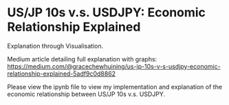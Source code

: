 # US/JP 10s v.s. USDJPY: Economic Relationship Explained
Explanation through Visualisation.

Medium article detailing full explanation with graphs: https://medium.com/@gracechewhuining/us-jp-10s-v-s-usdjpy-economic-relationship-explained-5adf9c0d8862

Please view the ipynb file to view my implementation and explanation of the economic relationship between US/JP 10s v.s. USDJPY.
